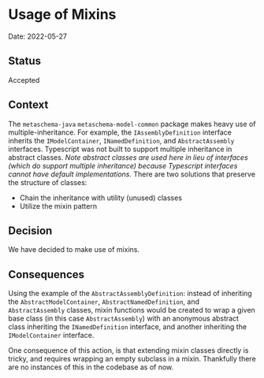 # Usage of Mixins

Date: 2022-05-27

## Status

Accepted

## Context

The `metaschema-java` `metaschema-model-common` package makes heavy use of multiple-inheritance.
For example, the `IAssemblyDefinition` interface inherits the `IModelContainer`, `INamedDefinition`, and `AbstractAssembly` interfaces.
Typescript was not built to support multiple inheritance in abstract classes.
_Note abstract classes are used here in lieu of interfaces (which do support multiple inheritance) because Typescript interfaces cannot have default implementations._
There are two solutions that preserve the structure of classes:

-   Chain the inheritance with utility (unused) classes
-   Utilize the mixin pattern

## Decision

We have decided to make use of mixins.

## Consequences

Using the example of the `AbstractAssemblyDefinition`: instead of inheriting the `AbstractModelContainer`, `AbstractNamedDefinition`, and `AbstractAssembly` classes, mixin functions would be created to wrap a given base class (in this case `AbstractAssembly`) with an anonymous abstract class inheriting the `INamedDefinition` interface, and another inheriting the `IModelContainer` interface.

One consequence of this action, is that extending mixin classes directly is tricky, and requires wrapping an empty subclass in a mixin.
Thankfully there are no instances of this in the codebase as of now.
